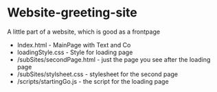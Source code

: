 # Website-greeting-site
A little part of a website, which is good as a frontpage

 - Index.html - MainPage with Text and Co <br>
 - loadingStyle.css - Style for loading page <br>
 - /subSites/secondPage.html - just the page you see after the loading page <br>
 - /subSites/stylsheet.css - stylesheet for the second page <br>
 - /scripts/startingGo.js - the script for the loading page <br>
